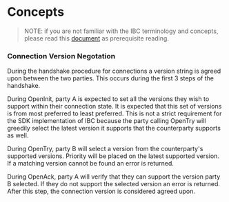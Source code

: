 <!--
order: 1
-->

# Concepts

> NOTE: if you are not familiar with the IBC terminology and concepts, please read
this [document](https://github.com/cosmos/ics/blob/master/ibc/1_IBC_TERMINOLOGY.md) as prerequisite reading.

### Connection Version Negotation

During the handshake procedure for connections a version string is agreed upon between the two parties.
This occurs during the first 3 steps of the handshake.

During OpenInit, party A is expected to set all the versions they wish to support within their connection state.
It is expected that this set of versions is from most preferred to least preferred. 
This is not a strict requirement for the SDK implementation of IBC because the party calling OpenTry will greedily select the latest version it supports that the counterparty supports as well. 

During OpenTry, party B will select a version from the counterparty's supported versions. 
Priority will be placed on the latest supported version.
If a matching version cannot be found an error is returned.

During OpenAck, party A will verify that they can support the version party B selected.
If they do not support the selected version an error is returned.
After this step, the connection version is considered agreed upon.


